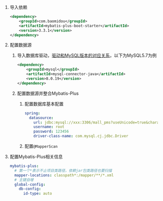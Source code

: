 1. 导入依赖

   ```xml
   <dependency>
       <groupId>com.baomidou</groupId>
       <artifactId>mybatis-plus-boot-starter</artifactId>
       <version>3.3.1</version>
   </dependency>
   ```

2. 配置数据源

   1. 导入数据库驱动，[驱动和MySQL版本的对应关系](https://dev.mysql.com/doc/connector-j/8.0/en/connector-j-versions.html)，以下为MySQL5.7为例

      ```xml
      <dependency>
          <groupId>mysql</groupId>
          <artifactId>mysql-connector-java</artifactId>
          <version>8.0.19</version>
      </dependency>
      ```

   2. 配置数据源并整合Mybatis-Plus

      1. 配置数据库基本配置

         ```yaml
         spring:
           datasource:
             url: jdbc:mysql://xxx:3306/mall_pms?useUnicode=true&characterEncoding=UTF-8&useSSL=false
             username: root
             password: 123456
             driver-class-name: com.mysql.cj.jdbc.Driver
         ```

      2. 配置`@MapperScan`

3. 配置Mybatis-Plus相关信息

   ```yaml
   mybatis-plus:
     # 第一个*表示不止项目类路径，依赖jar包类路径也要扫描
     mapper-locations: classpath*:/mapper/**/*.xml
     # 主键自增
     global-config:
       db-config:
         id-type: auto
   ```

   